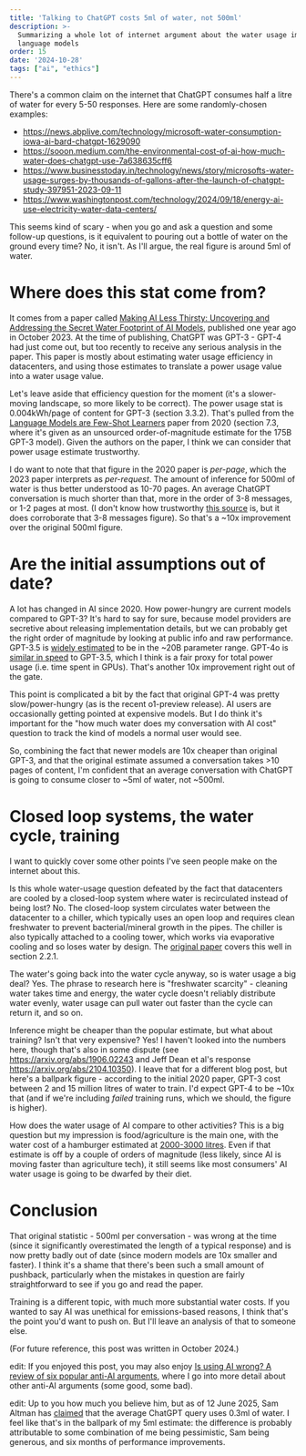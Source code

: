 ```yaml
---
title: 'Talking to ChatGPT costs 5ml of water, not 500ml'
description: >-
  Summarizing a whole lot of internet argument about the water usage impact of
  language models
order: 15
date: '2024-10-28'
tags: ["ai", "ethics"]
---
```


There's a common claim on the internet that ChatGPT consumes half a litre of water for every 5-50 responses. Here are some randomly-chosen examples:

- https://news.abplive.com/technology/microsoft-water-consumption-iowa-ai-bard-chatgpt-1629090
- https://sooon.medium.com/the-environmental-cost-of-ai-how-much-water-does-chatgpt-use-7a638635cff6
- https://www.businesstoday.in/technology/news/story/microsofts-water-usage-surges-by-thousands-of-gallons-after-the-launch-of-chatgpt-study-397951-2023-09-11
- https://www.washingtonpost.com/technology/2024/09/18/energy-ai-use-electricity-water-data-centers/

This seems kind of scary - when you go and ask a question and some follow-up questions, is it equivalent to pouring out a bottle of water on the ground every time? No, it isn't. As I'll argue, the real figure is around 5ml of water.

# Where does this stat come from?

It comes from a paper called [Making AI Less Thirsty: Uncovering and Addressing the Secret Water Footprint of AI Models](https://arxiv.org/pdf/2304.03271), published one year ago in October 2023. At the time of publishing, ChatGPT was GPT-3 - GPT-4 had just come out, but too recently to receive any serious analysis in the paper. This paper is mostly about estimating water usage efficiency in datacenters, and using those estimates to translate a power usage value into a water usage value.

Let's leave aside that efficiency question for the moment (it's a slower-moving landscape, so more likely to be correct). The power usage stat is 0.004kWh/page of content for GPT-3 (section 3.3.2). That's pulled from the [Language Models are Few-Shot Learners](https://papers.nips.cc/paper_files/paper/2020/file/1457c0d6bfcb4967418bfb8ac142f64a-Paper.pdf) paper from 2020 (section 7.3, where it's given as an unsourced order-of-magnitude estimate for the 175B GPT-3 model). Given the authors on the paper, I think we can consider that power usage estimate trustworthy.

I do want to note that that figure in the 2020 paper is _per-page_, which the 2023 paper interprets as _per-request_. The amount of inference for 500ml of water is thus better understood as 10-70 pages. An average ChatGPT conversation is much shorter than that, more in the order of 3-8 messages, or 1-2 pages at most. (I don't know how trustworthy [this source](https://www.semrush.com/news/251916-user-strategies-and-insights-from-real-chatgpt-conversations/) is, but it does corroborate that 3-8 messages figure). So that's a ~10x improvement over the original 500ml figure.
 
# Are the initial assumptions out of date?

A lot has changed in AI since 2020. How power-hungry are current models compared to GPT-3? It's hard to say for sure, because model providers are secretive about releasing implementation details, but we can probably get the right order of magnitude by looking at public info and raw performance. GPT-3.5 is [widely estimated](https://www.reddit.com/r/LocalLLaMA/comments/17lvquz/clearing_up_confusion_gpt_35turbo_may_not_be_20b/) to be in the ~20B parameter range. GPT-4o is [similar in speed](https://artificialanalysis.ai/models/gpt-35-turbo) to GPT-3.5, which I think is a fair proxy for total power usage (i.e. time spent in GPUs). That's another 10x improvement right out of the gate.

This point is complicated a bit by the fact that original GPT-4 was pretty slow/power-hungry (as is the recent o1-preview release). AI users are occasionally getting pointed at expensive models. But I do think it's important for the "how much water does my conversation with AI cost" question to track the kind of models a normal user would see.

So, combining the fact that newer models are 10x cheaper than original GPT-3, and that the original estimate assumed a conversation takes >10 pages of content, I'm confident that an average conversation with ChatGPT is going to consume closer to ~5ml of water, not ~500ml.

# Closed loop systems, the water cycle, training

I want to quickly cover some other points I've seen people make on the internet about this. 

Is this whole water-usage question defeated by the fact that datacenters are cooled by a closed-loop system where water is recirculated instead of being lost? No. The closed-loop system circulates water between the datacenter to a chiller, which typically uses an open loop and requires clean freshwater to prevent bacterial/mineral growth in the pipes. The chiller is also typically attached to a cooling tower, which works via evaporative cooling and so loses water by design. The [original paper](https://arxiv.org/pdf/2304.03271) covers this well in section 2.2.1.

The water's going back into the water cycle anyway, so is water usage a big deal? Yes. The phrase to research here is "freshwater scarcity" - cleaning water takes time and energy, the water cycle doesn't reliably distribute water evenly, water usage can pull water out faster than the cycle can return it, and so on.

Inference might be cheaper than the popular estimate, but what about training? Isn't that very expensive? Yes! I haven't looked into the numbers here, though that's also in some dispute (see https://arxiv.org/abs/1906.02243 and Jeff Dean et al's response https://arxiv.org/abs/2104.10350). I leave that for a different blog post, but here's a ballpark figure - according to the initial 2020 paper, GPT-3 cost between 2 and 15 million litres of water to train. I'd expect GPT-4 to be ~10x that (and if we're including _failed_ training runs, which we should, the figure is higher).

How does the water usage of AI compare to other activities? This is a big question but my impression is food/agriculture is the main one, with the water cost of a hamburger estimated at [2000-3000 litres](https://www.weforum.org/agenda/2019/02/this-is-how-much-water-is-in-your-burger/). Even if that estimate is off by a couple of orders of magnitude (less likely, since AI is moving faster than agriculture tech), it still seems like most consumers' AI water usage is going to be dwarfed by their diet.

# Conclusion

That original statistic - 500ml per conversation - was wrong at the time (since it significantly overestimated the length of a typical response) and is now pretty badly out of date (since modern models are 10x smaller and faster). I think it's a shame that there's been such a small amount of pushback, particularly when the mistakes in question are fairly straightforward to see if you go and read the paper.

Training is a different topic, with much more substantial water costs. If you wanted to say AI was unethical for emissions-based reasons, I think that's the point you'd want to push on. But I'll leave an analysis of that to someone else.

(For future reference, this post was written in October 2024.)

edit: If you enjoyed this post, you may also enjoy [Is using AI wrong? A review of six popular anti-AI arguments](/is-ai-wrong), where I go into more detail about other anti-AI arguments (some good, some bad).

edit: Up to you how much you believe him, but as of 12 June 2025, Sam Altman has [claimed](https://x.com/sama/status/1932547948614684743) that the average ChatGPT query uses 0.3ml of water. I feel like that's in the ballpark of my 5ml estimate: the difference is probably attributable to some combination of me being pessimistic, Sam being generous, and six months of performance improvements.
